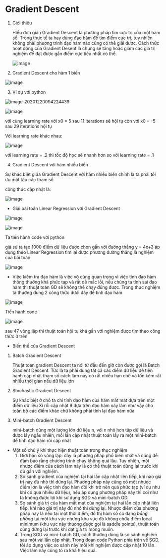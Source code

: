 #                                        Gradient Descent 

1. Giới thiệu 

   Hiểu đơn giản Gradient Descent là phương pháp tìm cực trị của một hàm số. Trong thực tế ta hay dùng đạo hàm để tìm điểm cực trị, tuy nhiên không phải phương trình đạo hàm nào cũng có thể giải được. Cách thức hoạt động của Gradient Desent là chúng sẽ tăng hoặc giảm các giá trị nghiệm để đạt được gần điểm cực tiểu nhất có thể.

   ![image](https://user-images.githubusercontent.com/42260182/102703658-4c78ff80-42a4-11eb-94ff-3906e166ca1d.png)



2. Gradient Descent cho hàm 1 biến

![image](https://user-images.githubusercontent.com/42260182/102703889-73850080-42a7-11eb-8023-09d3d1bf3ccd.png)



3. Ví dụ với python

![image-20201220094224439](C:\Users\TOAN\AppData\Roaming\Typora\typora-user-images\image-20201220094224439.png)



![image](https://user-images.githubusercontent.com/42260182/102703998-cf9c5480-42a8-11eb-9217-748e677533a3.png)



với cùng learning rate với x0 = 5 sau 11 iterations sẽ hội tụ còn với x0 = -5 sau 29 iterations hội tụ



Với learning rate khác nhau:

![image](https://user-images.githubusercontent.com/42260182/102704281-0aec5280-42ac-11eb-948b-e2e02907adbb.png)



với learning rate = .2 thì tốc độ học sẽ nhanh hơn so với learning rate = .1



4. Gradient Descent với hàm nhiều biến

Sự khác biệt giữa Gradient Descent với hàm nhiều biến chính là ta phải tối ưu một tập các tham số

công thức cập nhật là:

![image](https://user-images.githubusercontent.com/42260182/102704359-06746980-42ad-11eb-9cd6-123645750118.png)





* Giải bài toán Linear Regression với Gradient Descent



![image](https://user-images.githubusercontent.com/42260182/102704410-784cb300-42ad-11eb-8992-9aeddb2f249c.png)

![image](https://user-images.githubusercontent.com/42260182/102704420-9b776280-42ad-11eb-98f3-0d391fb4bed3.png)



Ta tiến hành code với python

giả sử ta tạo 1000 điểm dữ liệu được chọn gần với đường thẳng y =  4x+3 áp dụng theo Linear Regression tìm lại được phương đường thẳng là nghiệm của bài toán 

![image](https://user-images.githubusercontent.com/42260182/102704545-75eb5880-42af-11eb-8255-70b40538a8f9.png)



* Việc kiểm tra đạo hàm là việc vô cùng quan trọng vì việc tính đạo hàm thông thường khá phức tạp và rất dễ mắc lỗi, nếu chúng ta tính sai đạo hàm thì thuật toán GD sẽ không thể chạy đúng được. Trong thực nghiệm ta thường dùng 2 công thức dưới đây để tính đạo hàm 

![image](https://user-images.githubusercontent.com/42260182/102706134-fe72f480-42c1-11eb-846b-f78afe58f0b3.png)





Tiến hành code



![image](https://user-images.githubusercontent.com/42260182/102706377-f74ce600-42c3-11eb-8f98-6cacb2fa6269.png)



sau 47 vòng lặp thì thuật toán hội tụ khá gần với nghiệm được tìm theo công thức ở trên





* Biến thể của Gradient Descent



1. Batch Gradient Descent 

   Thuật toán gradient Descent ta nói từ đầu đến giờ còn đươc gọi là Batch Gradient Descent. Tức là ta phải dùng tất cả các điểm dữ liệu để tiến hành cập nhật tham số cách làm này có rất nhiều hạn chế và tốn kém rất nhiều thời gian nếu dữ liệu lớn

2. Stochastic Gradient Descent

   Sự khác biệt ở chỗ ta chỉ tính đạo hàm của hàm mất mát dựa trên một điểm dữ liệu Xi rồi cập nhật θ dựa trên đạo hàm này làm như vậy cho toàn bộ các điểm khác chứ không phải tính lại đạo hàm nữa

3. Mini-batch Gradient Descent

   mini-batch dùng một lượng lớn dữ liệu n, với n nhỏ hơn tập dữ liệu và được lấy ngẫu nhiên, mỗi lần cập nhật thuật toán lấy ra một mini-batch để tính đạo hàm rồi cập nhật 





* Một số chú ý khi thực hiện thuật toán trong thực nghiệm
  1. Giới hạn số vòng lặp: đây là phương pháp phổ biến nhất và cũng để đảm bảo rằng chương trình chạy không quá lâu. Tuy nhiên, một nhược điểm của cách làm này là có thể thuật toán dừng lại trước khi đủ gần với nghiệm.
  2. So sánh gradient của nghiệm tại hai lần cập nhật liên tiếp, khi nào giá trị này đủ nhỏ thì dừng lại. Phương pháp này cũng có một nhược điểm lớn là việc tính đạo hàm đôi khi trở nên quá phức tạp (ví dụ như khi có quá nhiều dữ liệu), nếu áp dụng phương pháp này thì coi như ta không được lợi khi sử dụng SGD và mini-batch GD.
  3. So sánh giá trị của hàm mất mát của nghiệm tại hai lần cập nhật liên tiếp, khi nào giá trị này đủ nhỏ thì dừng lại. Nhược điểm của phương pháp này là nếu tại một thời điểm, đồ thị hàm số có dạng *bẳng phẳng* tại một khu vực nhưng khu vực đó không chứa điểm local minimum (khu vực này thường được gọi là saddle points), thuật toán cũng dừng lại trước khi đạt giá trị mong muốn.
  4. Trong SGD và mini-batch GD, cách thường dùng là so sánh nghiệm sau một vài lần cập nhật. Trong đoạn code Python phía trên về SGD, tôi áp dụng việc so sánh này mỗi khi nghiệm được cập nhật 10 lần. Việc làm này cũng tỏ ra khá hiệu quả.



